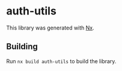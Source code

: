 # auth-utils

This library was generated with [Nx](https://nx.dev).

## Building

Run `nx build auth-utils` to build the library.
